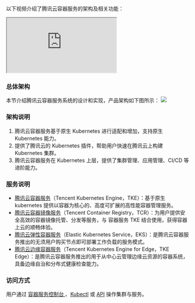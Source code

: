 
以下视频介绍了腾讯云容器服务的架构及相关功能：
<div class="doc-video-mod"><iframe src="https://cloud.tencent.com/edu/learning/quick-play/1563-10966?ADTAG=gw.doc.media&withPoster=1&notip=1"></iframe></div>

### 总体架构
本节介绍腾讯云容器服务系统的设计和实现，产品架构如下图所示：
![](https://main.qcloudimg.com/raw/d4d95d3009a0bcb0c7d1d560643ef130.png)

### 架构说明
1.  腾讯云容器服务基于原生 Kubernetes 进行适配和增加，支持原生 Kubernetes 能力。
2.  提供了腾讯云的 Kubernetes 插件，帮助用户快速在腾讯云上构建 Kubernetes 集群。
3.  腾讯云容器服务在 Kubernetes 上层，提供了集群管理、应用管理、CI/CD 等进阶能力。


### 服务说明
- [腾讯云容器服务](https://cloud.tencent.com/document/product/457/6759)（Tencent Kubernetes Engine，TKE）：基于原生 kubernetes 提供以容器为核心的、高度可扩展的高性能容器管理服务。
- [腾讯云容器镜像服务](https://cloud.tencent.com/document/product/1141/39278)（Tencent Container Registry，TCR）：为用户提供安全高效的容器镜像托管、分发等服务，与 容器服务 TKE 结合使用，获得容器上云的顺畅体验。
- [腾讯云弹性容器服务](https://cloud.tencent.com/document/product/457/39804)（Elastic Kubernetes Service，EKS）：是腾讯云容器服务推出的无须用户购买节点即可部署工作负载的服务模式。
- [腾讯云边缘容器服务](https://cloud.tencent.com/document/product/457/42876)（Tencent Kubernetes Engine for Edge，TKE Edge）：是腾讯云容器服务推出的用于从中心云管理边缘云资源的容器系统，具备边缘自治和分布式健康检查能力。



### 访问方式
用户通过 [容器服务控制台 ](https://console.cloud.tencent.com/tke2/overview)、[Kubectl](https://cloud.tencent.com/document/product/457/32191) 或 [API](https://cloud.tencent.com/document/product/457/31852) 操作集群与服务。



 
